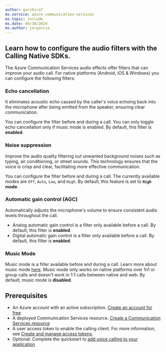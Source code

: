 ```yaml
---
author: garchiro7
ms.service: azure-communication-services
ms.topic: include
ms.date: 04/30/2024
ms.author: jorgarcia
---
```


## Learn how to configure the audio  filters with the Calling Native SDKs. 

The Azure Communication Services audio effects offer filters that can improve your audio call. For native platforms (Android, iOS & Windows) you can configure the following filters:

### Echo cancellation

It eliminates acoustic echo caused by the caller's voice echoing back into the microphone after being emitted from the speaker, ensuring clear communication.

You can configure the filter before and during a call. You can only toggle echo cancellation only if music mode is enabled. By default, this filter is **enabled**.

### Noise suppression

Improve the audio quality filtering out unwanted background noises such as typing, air conditioning, or street sounds. This technology ensures that the voice is crisp and clear, facilitating more effective communication.

You can configure the filter before and during a call. The currently available modes are `Off`, `Auto`, `Low`, and `High`. By default, this feature is set to **`High` mode**.

### Automatic gain control (AGC)

Automatically adjusts the microphone's volume to ensure consistent audio levels throughout the call.  

- Analog automatic gain control is a filter only available before a call. By default, this filter is **enabled**.
- Digital automatic gain control is a filter only available before a call. By default, this filter is **enabled**.

### Music Mode

Music mode is a filter available before and during a call. Learn more about music mode [here](../../../concepts/voice-video-calling/music-mode.md). Music mode only works on native platforms over 1n1 or group calls and doesn't work in 1:1 calls between native and web. By default, music mode is **disabled**.

## Prerequisites

- An Azure account with an active subscription. [Create an account for free](https://azure.microsoft.com/free/?WT.mc_id=A261C142F)
- A deployed Communication Services resource. [Create a Communication Services resource](../../../quickstarts/create-communication-resource.md)
- A user access token to enable the calling client. For more information, see [Create and manage access tokens](../../../quickstarts/identity/access-tokens.md).
- Optional: Complete the quickstart to [add voice calling to your application](../../../quickstarts/voice-video-calling/getting-started-with-calling.md)